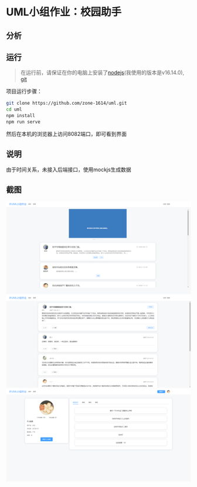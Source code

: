 # UML小组作业：校园助手
## 分析

## 运行
> 在运行前，请保证在你的电脑上安装了[nodejs](https://nodejs.org/en/)(我使用的版本是v16.14.0), [git](https://git-scm.com/)

项目运行步骤：
```bash
git clone https://github.com/zone-1614/uml.git
cd uml
npm install
npm run serve
```
然后在本机的浏览器上访问8082端口，即可看到界面
## 说明
由于时间关系，未接入后端接口，使用mockjs生成数据
## 截图
![截图](https://raw.githubusercontent.com/zone-1614/pic/main/img/20220529115137.png)
![截图](https://raw.githubusercontent.com/zone-1614/pic/main/img/20220529115209.png)
![截图](https://raw.githubusercontent.com/zone-1614/pic/main/img/20220529115231.png)